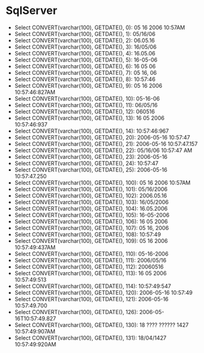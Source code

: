 # SqlServer
* Select CONVERT(varchar(100), GETDATE(), 0): 05 16 2006 10:57AM
* Select CONVERT(varchar(100), GETDATE(), 1): 05/16/06
* Select CONVERT(varchar(100), GETDATE(), 2): 06.05.16
* Select CONVERT(varchar(100), GETDATE(), 3): 16/05/06
* Select CONVERT(varchar(100), GETDATE(), 4): 16.05.06
* Select CONVERT(varchar(100), GETDATE(), 5): 16-05-06
* Select CONVERT(varchar(100), GETDATE(), 6): 16 05 06
* Select CONVERT(varchar(100), GETDATE(), 7): 05 16, 06
* Select CONVERT(varchar(100), GETDATE(), 8): 10:57:46
* Select CONVERT(varchar(100), GETDATE(), 9): 05 16 2006 10:57:46:827AM
* Select CONVERT(varchar(100), GETDATE(), 10): 05-16-06
* Select CONVERT(varchar(100), GETDATE(), 11): 06/05/16
* Select CONVERT(varchar(100), GETDATE(), 12): 060516
* Select CONVERT(varchar(100), GETDATE(), 13): 16 05 2006 10:57:46:937
* Select CONVERT(varchar(100), GETDATE(), 14): 10:57:46:967
* Select CONVERT(varchar(100), GETDATE(), 20): 2006-05-16 10:57:47
* Select CONVERT(varchar(100), GETDATE(), 21): 2006-05-16 10:57:47.157
* Select CONVERT(varchar(100), GETDATE(), 22): 05/16/06 10:57:47 AM
* Select CONVERT(varchar(100), GETDATE(), 23): 2006-05-16
* Select CONVERT(varchar(100), GETDATE(), 24): 10:57:47
* Select CONVERT(varchar(100), GETDATE(), 25): 2006-05-16 10:57:47.250
* Select CONVERT(varchar(100), GETDATE(), 100): 05 16 2006 10:57AM
* Select CONVERT(varchar(100), GETDATE(), 101): 05/16/2006
* Select CONVERT(varchar(100), GETDATE(), 102): 2006.05.16
* Select CONVERT(varchar(100), GETDATE(), 103): 16/05/2006
* Select CONVERT(varchar(100), GETDATE(), 104): 16.05.2006
* Select CONVERT(varchar(100), GETDATE(), 105): 16-05-2006
* Select CONVERT(varchar(100), GETDATE(), 106): 16 05 2006
* Select CONVERT(varchar(100), GETDATE(), 107): 05 16, 2006
* Select CONVERT(varchar(100), GETDATE(), 108): 10:57:49
* Select CONVERT(varchar(100), GETDATE(), 109): 05 16 2006 10:57:49:437AM
* Select CONVERT(varchar(100), GETDATE(), 110): 05-16-2006
* Select CONVERT(varchar(100), GETDATE(), 111): 2006/05/16
* Select CONVERT(varchar(100), GETDATE(), 112): 20060516
* Select CONVERT(varchar(100), GETDATE(), 113): 16 05 2006 10:57:49:513
* Select CONVERT(varchar(100), GETDATE(), 114): 10:57:49:547
* Select CONVERT(varchar(100), GETDATE(), 120): 2006-05-16 10:57:49
* Select CONVERT(varchar(100), GETDATE(), 121): 2006-05-16 10:57:49.700
* Select CONVERT(varchar(100), GETDATE(), 126): 2006-05-16T10:57:49.827
* Select CONVERT(varchar(100), GETDATE(), 130): 18 ???? ?????? 1427 10:57:49:907AM
* Select CONVERT(varchar(100), GETDATE(), 131): 18/04/1427 10:57:49:920AM
